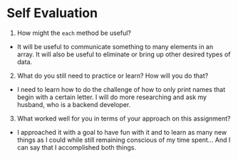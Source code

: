 # Self Evaluation

1. How might the `each` method be useful?
- It will be useful to communicate something to many elements in an array. It will also be useful to eliminate or bring up other desired types of data.

2. What do you still need to practice or learn? How will you do that?
- I need to learn how to do the challenge of how to only print names that begin with a certain letter. I will do more researching and ask my husband, who is a backend developer.

3. What worked well for you in terms of your approach on this
assignment?
- I approached it with a goal to have fun with it and to learn as many new things as I could while still remaining conscious of my time spent... And I can say that I accomplished both things.